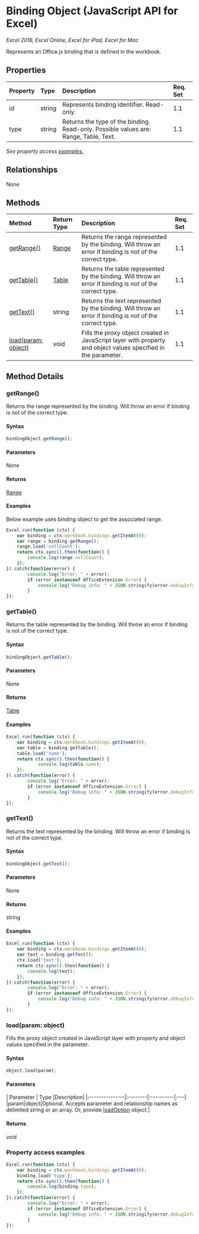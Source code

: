 # Binding Object (JavaScript API for Excel)

_Excel 2016, Excel Online, Excel for iPad, Excel for Mac_

Represents an Office.js binding that is defined in the workbook.

## Properties

| Property	   | Type	|Description| Req. Set|
|:---------------|:--------|:----------|:----|
|id|string|Represents binding identifier. Read-only.|1.1||
|type|string|Returns the type of the binding. Read-only. Possible values are: Range, Table, Text.|1.1||

_See property access [examples.](#property-access-examples)_

## Relationships
None


## Methods

| Method		   | Return Type	|Description| Req. Set|
|:---------------|:--------|:----------|:----|
|[getRange()](#getrange)|[Range](range.md)|Returns the range represented by the binding. Will throw an error if binding is not of the correct type.|1.1|
|[getTable()](#gettable)|[Table](table.md)|Returns the table represented by the binding. Will throw an error if binding is not of the correct type.|1.1|
|[getText()](#gettext)|string|Returns the text represented by the binding. Will throw an error if binding is not of the correct type.|1.1|
|[load(param: object)](#loadparam-object)|void|Fills the proxy object created in JavaScript layer with property and object values specified in the parameter.|1.1|

## Method Details


### getRange()
Returns the range represented by the binding. Will throw an error if binding is not of the correct type.

#### Syntax
```js
bindingObject.getRange();
```

#### Parameters
None

#### Returns
[Range](range.md)

#### Examples
Below example uses binding object to get the associated range.

```js
Excel.run(function (ctx) { 
	var binding = ctx.workbook.bindings.getItemAt(0);
	var range = binding.getRange();
	range.load('cellCount');
	return ctx.sync().then(function() {
		console.log(range.cellCount);
	});
}).catch(function(error) {
		console.log("Error: " + error);
		if (error instanceof OfficeExtension.Error) {
			console.log("Debug info: " + JSON.stringify(error.debugInfo));
		}
});
```


### getTable()
Returns the table represented by the binding. Will throw an error if binding is not of the correct type.

#### Syntax
```js
bindingObject.getTable();
```

#### Parameters
None

#### Returns
[Table](table.md)

#### Examples
```js
Excel.run(function (ctx) { 
	var binding = ctx.workbook.bindings.getItemAt(0);
	var table = binding.getTable();
	table.load('name');
	return ctx.sync().then(function() {
			console.log(table.name);
	});
}).catch(function(error) {
		console.log("Error: " + error);
		if (error instanceof OfficeExtension.Error) {
			console.log("Debug info: " + JSON.stringify(error.debugInfo));
		}
});
```


### getText()
Returns the text represented by the binding. Will throw an error if binding is not of the correct type.

#### Syntax
```js
bindingObject.getText();
```

#### Parameters
None

#### Returns
string

#### Examples

```js
Excel.run(function (ctx) { 
	var binding = ctx.workbook.bindings.getItemAt(0);
	var text = binding.getText();
	ctx.load('text');
	return ctx.sync().then(function() {
		console.log(text);
	});
}).catch(function(error) {
		console.log("Error: " + error);
		if (error instanceof OfficeExtension.Error) {
			console.log("Debug info: " + JSON.stringify(error.debugInfo));
		}
});
```


### load(param: object)
Fills the proxy object created in JavaScript layer with property and object values specified in the parameter.

#### Syntax
```js
object.load(param);
```

#### Parameters
| Parameter	   | Type	|Description|
|:---------------|:--------|:----------|:---|
|param|object|Optional. Accepts parameter and relationship names as delimited string or an array. Or, provide [loadOption](loadoption.md) object.|

#### Returns
void
### Property access examples

```js
Excel.run(function (ctx) { 
	var binding = ctx.workbook.bindings.getItemAt(0);
	binding.load('type');
	return ctx.sync().then(function() {
		console.log(binding.type);
	});
}).catch(function(error) {
		console.log("Error: " + error);
		if (error instanceof OfficeExtension.Error) {
			console.log("Debug info: " + JSON.stringify(error.debugInfo));
		}
});
```
